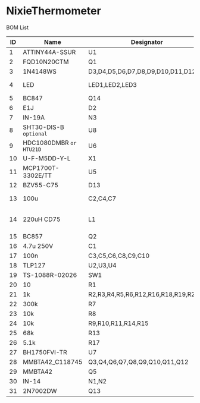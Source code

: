# NixieThermometer

BOM List

|ID|Name|Designator|Footprint|Quantity|
|--|----|----------|---------|--------|
|1|ATTINY44A-SSUR|U1|SOP-14|1|
|2|FQD10N20CTM|Q1|DPAK|1|
|3|1N4148WS|D3,D4,D5,D6,D7,D8,D9,D10,D11,D12,D1|SOD-323|11|
|4|LED|LED1,LED2,LED3|LED-SMD3528|3|
|5|BC847|Q14|SOT-23-3|1|
|6|E1J|D2|SOD123|1|
|7|IN-19A|N3||1|
|8|SHT30-DIS-B `optional`|U8|DFN-8|1|
|9|HDC1080DMBR `or HTU21D`|U6|WSON-6|1|
|10|U-F-M5DD-Y-L|X1||1|
|11|MCP1700T-3302E/TT|U5|SOT-23-3|1|
|12|BZV55-C75|D13|SOD-80|1|
|13|100u|C2,C4,C7|CASE-B_3528|3|
|14|220uH CD75|L1|IND-SMD_L7.8-W7.0|1|
|15|BC857|Q2|SOT-23-3|1|
|16|4.7u 250V|C1|SMD_1812|1|
|17|100n|C3,C5,C6,C8,C9,C10|SMD_0603|6|
|18|TLP127|U2,U3,U4|SOP-6|3|
|19|TS-1088R-02026|SW1||1|
|20|10|R1|SMD_0603|1|
|21|1k|R2,R3,R4,R5,R6,R12,R16,R18,R19,R20|SMD_0603|10|
|22|300k|R7|SMD_0805|1|
|23|10k|R8|SMD_0805|1|
|24|10k|R9,R10,R11,R14,R15|SMD_0603|5|
|25|68k|R13|SMD_0805|1|
|26|5.1k|R17|SMD_0603|1|
|27|BH1750FVI-TR|U7|WSOF-6|1|
|28|MMBTA42_C118745|Q3,Q4,Q6,Q7,Q8,Q9,Q10,Q11,Q12|SOT-23-3|9|
|29|MMBTA42|Q5|SOT-23-3|1|
|30|IN-14|N1,N2||2|
|31|2N7002DW|Q13|SOT-363|1|


